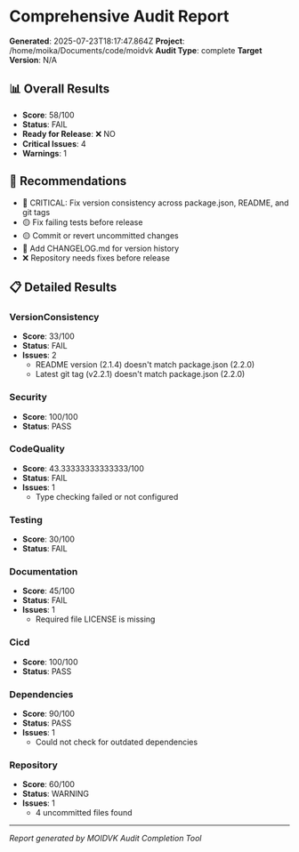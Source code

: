 # Comprehensive Audit Report

**Generated**: 2025-07-23T18:17:47.864Z
**Project**: /home/moika/Documents/code/moidvk
**Audit Type**: complete
**Target Version**: N/A

## 📊 Overall Results

- **Score**: 58/100
- **Status**: FAIL
- **Ready for Release**: ❌ NO
- **Critical Issues**: 4
- **Warnings**: 1

## 🎯 Recommendations

- 🔴 CRITICAL: Fix version consistency across package.json, README, and git tags
- 🟡 Fix failing tests before release
- 🟡 Commit or revert uncommitted changes
- 📝 Add CHANGELOG.md for version history
- ❌ Repository needs fixes before release

## 📋 Detailed Results


### VersionConsistency

- **Score**: 33/100
- **Status**: FAIL
- **Issues**: 2
  - README version (2.1.4) doesn't match package.json (2.2.0)
  - Latest git tag (v2.2.1) doesn't match package.json (2.2.0)



### Security

- **Score**: 100/100
- **Status**: PASS




### CodeQuality

- **Score**: 43.33333333333333/100
- **Status**: FAIL
- **Issues**: 1
  - Type checking failed or not configured



### Testing

- **Score**: 30/100
- **Status**: FAIL




### Documentation

- **Score**: 45/100
- **Status**: FAIL
- **Issues**: 1
  - Required file LICENSE is missing



### Cicd

- **Score**: 100/100
- **Status**: PASS




### Dependencies

- **Score**: 90/100
- **Status**: PASS
- **Issues**: 1
  - Could not check for outdated dependencies



### Repository

- **Score**: 60/100
- **Status**: WARNING
- **Issues**: 1
  - 4 uncommitted files found



---
*Report generated by MOIDVK Audit Completion Tool*
